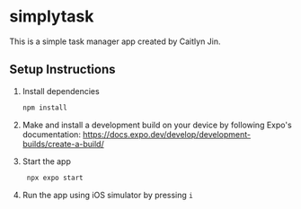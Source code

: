 # simplytask

This is a simple task manager app created by Caitlyn Jin.

## Setup Instructions

1. Install dependencies

   ```bash
   npm install
   ```

2. Make and install a development build on your device by following Expo's documentation: https://docs.expo.dev/develop/development-builds/create-a-build/

2. Start the app

   ```bash
    npx expo start
   ```

3. Run the app using iOS simulator by pressing `i`